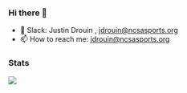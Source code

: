 ### Hi there 👋


- 💬 Slack: Justin Drouin , jdrouin@ncsasports.org
- 📫 How to reach me: jdrouin@ncsasports.org

### Stats

<picture>
<source 
  srcset="https://github-readme-stats.vercel.app/api?username=NCSA-Justin&show_icons=true&theme=dark"
  media="(prefers-color-scheme: dark)"
/>
<source
  srcset="https://github-readme-stats.vercel.app/api?username=NCSA-Justin&show_icons=true"
  media="(prefers-color-scheme: light), (prefers-color-scheme: no-preference)"
/>
<img src="https://github-readme-stats.vercel.app/api?username=NCSA-Justin&show_icons=true" />
</picture>
